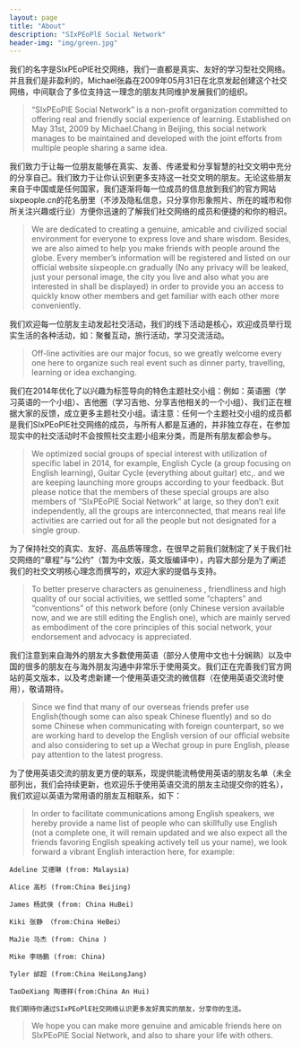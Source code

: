 ```yaml
---
layout: page
title: "About"
description: "SIxPEoPlE Social Network" 
header-img: "img/green.jpg"
---
```


我们的名字是SIxPEoPlE社交网络，我们一直都是真实、友好的学习型社交网络。并且我们是非盈利的，Michael张淼在2009年05月31日在北京发起创建这个社交网络，中间联合了多位支持这一理念的朋友共同维护发展我们的组织。

> “SIxPEoPlE Social Network” is a non-profit organization committed to offering real and friendly social experience of learning. Established on May 31st, 2009 by Michael.Chang in Beijing, this social network manages to be maintained and developed with the joint efforts from multiple people sharing a same idea.

我们致力于让每一位朋友能够在真实、友善、传递爱和分享智慧的社交文明中充分的分享自己。我们致力于让你认识到更多支持这一社交文明的朋友。无论这些朋友来自于中国或是任何国家，我们逐渐将每一位成员的信息放到我们的官方网站sixpeople.cn的花名册里（不涉及隐私信息，只分享你形象照片、所在的城市和你所关注兴趣或行业）方便你迅速的了解我们社交网络的成员和便捷的和你的相识。

> We are dedicated to creating a genuine, amicable and civilized social environment for everyone to express love and share wisdom. Besides, we are also aimed to help you make friends with people around the globe. Every member’s information will be registered and listed on our official website sixpeople.cn gradually (No any privacy will be leaked, just your personal image, the city you live and also what you are interested in shall be displayed) in order to provide you an access to quickly know other members and get familiar with each other more conveniently.

我们欢迎每一位朋友主动发起社交活动，我们的线下活动是核心，欢迎成员举行现实生活的各种活动，如：聚餐互动，旅行活动，学习交流活动。

> Off-line activities are our major focus, so we greatly welcome every one here to organize such real event such as dinner party, travelling, learning or idea exchanging.

我们在2014年优化了以兴趣为标签导向的特色主题社交小组：例如：英语圈（学习英语的一个小组）、吉他圈（学习吉他、分享吉他相关的一个小组）、我们正在根据大家的反馈，成立更多主题社交小组。请注意：任何一个主题社交小组的成员都是我们SIxPEoPlE社交网络的成员，与所有人都是互通的，并非独立存在，在参加现实中的社交活动时不会按照社交主题小组来分类，而是所有朋友都会参与。

> We optimized social groups of special interest with utilization of specific label in 2014, for example, English Cycle (a group focusing on English learning), Guitar Cycle (everything about guitar) etc,. and we are keeping launching more groups according to your feedback. But please notice that the members of these special groups are also members of “SIxPEoPlE Social Network” at large, so they don’t exit independently, all the groups are interconnected, that means real life activities are carried out for all the people but not designated for a single group.

为了保持社交的真实、友好、高品质等理念，在很早之前我们就制定了关于我们社交网络的“章程”与“公约”（暂为中文版，英文版编译中），内容大部分是为了阐述我们的社交文明核心理念而撰写的，欢迎大家的提倡与支持。

> To better preserve characters as genuineness , friendliness and high quality of our social activities, we settled some “chapters” and “conventions” of this network before (only Chinese version available now, and we are still editing the English one), which are mainly served as embodiment of the core principles of this social network, your endorsement and advocacy is appreciated.

我们注意到来自海外的朋友大多数使用英语（部分人使用中文也十分娴熟）以及中国的很多的朋友在与海外朋友沟通中非常乐于使用英文。我们正在完善我们官方网站的英文版本，以及考虑新建一个使用英语交流的微信群（在使用英语交流时使用），敬请期待。

> Since we find that many of our overseas friends prefer use English(though some can also speak Chinese fluently) and so do some Chinese when communicating with foreign counterpart, so we are working hard to develop the English version of our official website and also considering to set up a Wechat group in pure English, please pay attention to the latest progress.

为了使用英语交流的朋友更方便的联系，现提供能流畅使用英语的朋友名单（未全部列出，我们会持续更新，也欢迎乐于使用英语交流的朋友主动提交你的姓名），我们欢迎以英语为常用语的朋友互相联系，如下：

> In order to facilitate communications among English speakers, we hereby provide a name list of people who can skillfully use English (not a complete one, it will remain updated and we also expect all the friends favoring English speaking actively tell us your name), we look forward a vibrant English interaction here, for example:

```
Adeline 艾德琳 (from: Malaysia)

Alice 高杉 (from:China Beijing)

James 杨武侠 (from: China HuBei)

Kiki 张静 （from:China HeBei）

MaJie 马杰 (from: China )

Mike 李旸鹏 (from: China)

Tyler 邰超 (from:China HeiLongJang)

TaoDeXiang 陶德祥(from:China An Hui)

我们期待你通过SIxPEoPlE社交网络认识更多友好真实的朋友，分享你的生活。
```
> We hope you can make more genuine and amicable friends here on SIxPEoPlE Social Network, and also to share your life with others.